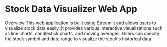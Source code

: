 # Stock Data Visualizer Web App

Overview
This web application is built using Streamlit and allows users to visualize stock data easily. It provides various interactive visualizations such as line charts, candlestick charts, and moving averages. Users can specify the stock symbol and date range to visualize the stock's historical data.
